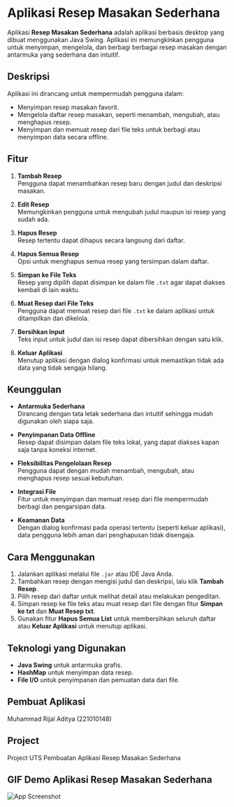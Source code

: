 # Aplikasi Resep Masakan Sederhana

Aplikasi **Resep Masakan Sederhana** adalah aplikasi berbasis desktop yang dibuat menggunakan Java Swing. Aplikasi ini memungkinkan pengguna untuk menyimpan, mengelola, dan berbagi berbagai resep masakan dengan antarmuka yang sederhana dan intuitif.

## Deskripsi
Aplikasi ini dirancang untuk mempermudah pengguna dalam:
- Menyimpan resep masakan favorit.
- Mengelola daftar resep masakan, seperti menambah, mengubah, atau menghapus resep.
- Menyimpan dan memuat resep dari file teks untuk berbagi atau menyimpan data secara offline.

## Fitur
1. **Tambah Resep**  
   Pengguna dapat menambahkan resep baru dengan judul dan deskripsi masakan.
   
2. **Edit Resep**  
   Memungkinkan pengguna untuk mengubah judul maupun isi resep yang sudah ada.

3. **Hapus Resep**  
   Resep tertentu dapat dihapus secara langsung dari daftar.

4. **Hapus Semua Resep**  
   Opsi untuk menghapus semua resep yang tersimpan dalam daftar.

5. **Simpan ke File Teks**  
   Resep yang dipilih dapat disimpan ke dalam file `.txt` agar dapat diakses kembali di lain waktu.

6. **Muat Resep dari File Teks**  
   Pengguna dapat memuat resep dari file `.txt` ke dalam aplikasi untuk ditampilkan dan dikelola.

7. **Bersihkan Input**  
   Teks input untuk judul dan isi resep dapat dibersihkan dengan satu klik.

8. **Keluar Aplikasi**  
   Menutup aplikasi dengan dialog konfirmasi untuk memastikan tidak ada data yang tidak sengaja hilang.

## Keunggulan
- **Antarmuka Sederhana**  
  Dirancang dengan tata letak sederhana dan intuitif sehingga mudah digunakan oleh siapa saja.

- **Penyimpanan Data Offline**  
  Resep dapat disimpan dalam file teks lokal, yang dapat diakses kapan saja tanpa koneksi internet.

- **Fleksibilitas Pengelolaan Resep**  
  Pengguna dapat dengan mudah menambah, mengubah, atau menghapus resep sesuai kebutuhan.

- **Integrasi File**  
  Fitur untuk menyimpan dan memuat resep dari file mempermudah berbagi dan pengarsipan data.

- **Keamanan Data**  
  Dengan dialog konfirmasi pada operasi tertentu (seperti keluar aplikasi), data pengguna lebih aman dari penghapusan tidak disengaja.

## Cara Menggunakan
1. Jalankan aplikasi melalui file `.jar` atau IDE Java Anda.
2. Tambahkan resep dengan mengisi judul dan deskripsi, lalu klik **Tambah Resep**.
3. Pilih resep dari daftar untuk melihat detail atau melakukan pengeditan.
4. Simpan resep ke file teks atau muat resep dari file dengan fitur **Simpan ke txt** dan **Muat Resep txt**.
5. Gunakan fitur **Hapus Semua List** untuk membersihkan seluruh daftar atau **Keluar Aplikasi** untuk menutup aplikasi.

## Teknologi yang Digunakan
- **Java Swing** untuk antarmuka grafis.
- **HashMap** untuk menyimpan data resep.
- **File I/O** untuk penyimpanan dan pemuatan data dari file.

## Pembuat Aplikasi
Muhammad Rijal Aditya (221010148)

## Project 
Project UTS Pembuatan Aplikasi Resep Masakan Sederhana

## GIF Demo Aplikasi Resep Masakan Sederhana
![App Screenshot](https://github.com/Rijal0321/Muhammad_Rijal_Aditya-2210010148-UTS/blob/main/img/Aplikasi%20Resep%20Makanan%20Sedrehana.gif)
